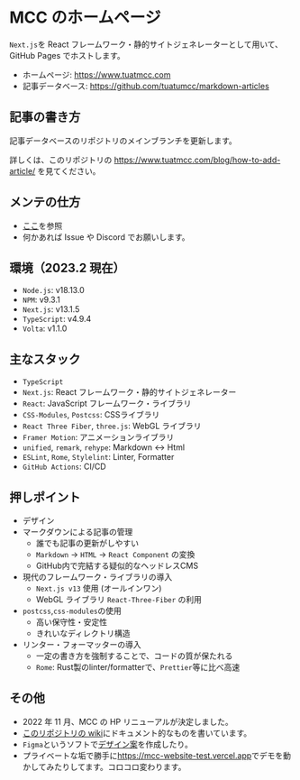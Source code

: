 # MCC のホームページ

`Next.js`を React フレームワーク・静的サイトジェネレーターとして用いて、GitHub Pages でホストします。

- ホームページ: <https://www.tuatmcc.com>
- 記事データベース: <https://github.com/tuatumcc/markdown-articles>

## 記事の書き方

記事データベースのリポジトリのメインブランチを更新します。

詳しくは、このリポジトリの <https://www.tuatmcc.com/blog/how-to-add-article/> を見てください。

## メンテの仕方

- [ここ](https://github.com/tuatmcc/mcc-website/wiki/%E9%96%8B%E7%99%BA%E3%83%BB%E3%83%A1%E3%83%B3%E3%83%86%E3%83%8A%E3%83%B3%E3%82%B9)を参照
- 何かあれば Issue や Discord でお願いします。

## 環境（2023.2 現在）

- `Node.js`: v18.13.0
- `NPM`: v9.3.1
- `Next.js`: v13.1.5
- `TypeScript`: v4.9.4
- `Volta`: v1.1.0

## 主なスタック

- `TypeScript`
- `Next.js`: React フレームワーク・静的サイトジェネレーター
- `React`: JavaScript フレームワーク・ライブラリ
- `CSS-Modules`, `Postcss`: CSSライブラリ
- `React Three Fiber`, `three.js`: WebGL ライブラリ
- `Framer Motion`: アニメーションライブラリ
- `unified`, `remark`, `rehype`: Markdown <-> Html
- `ESLint`, `Rome`, `Stylelint`: Linter, Formatter
- `GitHub Actions`: CI/CD

## 押しポイント

- デザイン
- マークダウンによる記事の管理
  - 誰でも記事の更新がしやすい
  - `Markdown` → `HTML` → `React Component` の変換
  - GitHub内で完結する疑似的なヘッドレスCMS
- 現代のフレームワーク・ライブラリの導入
  - `Next.js v13` 使用 (オールインワン)
  - WebGL ライブラリ `React-Three-Fiber` の利用
- `postcss`,`css-modules`の使用
  - 高い保守性・安定性
  - きれいなディレクトリ構造
- リンター・フォーマッターの導入
  - 一定の書き方を強制することで、コードの質が保たれる
  - `Rome`: Rust製のlinter/formatterで、`Prettier`等に比べ高速

## その他

- 2022 年 11 月、MCC の HP リニューアルが決定しました。
- [このリポジトリの wiki](https://github.com/tuatmcc/mcc-website/wiki)にドキュメント的なものを書いています。
- `Figma`というソフトで[デザイン案](https://www.figma.com/file/XTfW4NDafbsoMBCu5lNGkr/MCC-HOME-PAGE?node-id=0%3A1&t=F2uR5Q5TRy6jUzh3-1)を作成したり。
- プライベートな垢で勝手に<https://mcc-website-test.vercel.app>でデモを動かしてみたりしてます。コロコロ変わります。
